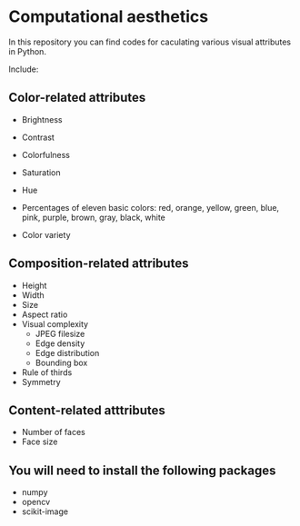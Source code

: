 # Computational aesthetics

In this repository you can find codes for caculating various visual attributes in Python.

Include:

## Color-related attributes
* Brightness

* Contrast

* Colorfulness

* Saturation

* Hue

* Percentages of eleven basic colors: red, orange, yellow, green, blue, pink, purple, brown, gray, black, white

* Color variety

## Composition-related attributes
* Height
* Width
* Size
* Aspect ratio
* Visual complexity
  * JPEG filesize
  * Edge density
  * Edge distribution
  * Bounding box
* Rule of thirds
* Symmetry

## Content-related atttributes
* Number of faces
* Face size

## You will need to install the following packages
* numpy
* opencv
* scikit-image
